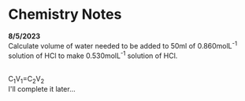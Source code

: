 # Chemistry Notes

**8/5/2023**<br>
Calculate volume of water needed to be added to 50ml of 0.860molL<sup>-1</sup> solution of HCl to make 0.530molL<sup>-1</sup> solution of HCl.<br><br>

C<sub>1</sub>V<sub>1</sub>=C<sub>2</sub>V<sub>2</sub><br>
I'll complete it later...
